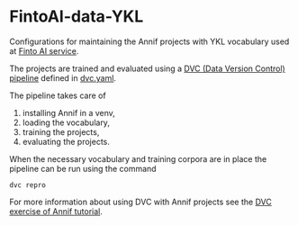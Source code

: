 # FintoAI-data-YKL
Configurations for maintaining the Annif projects with YKL vocabulary used at [Finto AI service](ai.finto.fi/).

The projects are trained and evaluated using a [DVC (Data Version Control) pipeline](https://dvc.org/doc/start/data-management/data-pipelines) defined in [dvc.yaml](/dvc.yaml).

The pipeline takes care of 

1. installing Annif in a venv,
2. loading the vocabulary,
3. training the projects,
4. evaluating the projects.

When the necessary vocabulary and training corpora are in place the pipeline can be run using the command

    dvc repro
    
For more information about using DVC with Annif projects see the [DVC exercise of Annif tutorial](https://github.com/NatLibFi/Annif-tutorial/blob/master/exercises/OPT_dvc.md).
